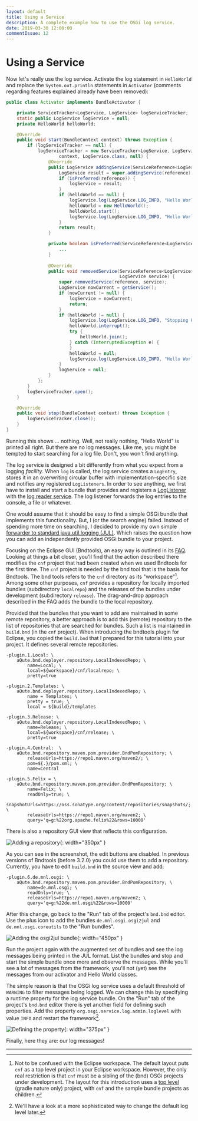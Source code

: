 ```yaml
---
layout: default
title: Using a Service
description: A complete example how to use the OSGi log service.
date: 2019-03-30 12:00:00
commentIssue: 12
---
```


# Using a Service

Now let's really use the log service. Activate the log statement in `HelloWorld` and replace the `System.out.println` statements in `Activator` (comments regarding features explained already have been removed):

```java
public class Activator implements BundleActivator {

    private ServiceTracker<LogService, LogService> logServiceTracker;
    static public LogService logService = null;
    private HelloWorld helloWorld;

    @Override
    public void start(BundleContext context) throws Exception {
        if (logServiceTracker == null) {
            logServiceTracker = new ServiceTracker<LogService, LogService>(
                    context, LogService.class, null) {
                @Override
                public LogService addingService(ServiceReference<LogService> reference) {
                    LogService result = super.addingService(reference);
                    if (isPreferred(reference)) {
                        logService = result;
                    }
                    if (helloWorld == null) {
                        logService.log(LogService.LOG_INFO, "Hello World starting.");
                        helloWorld = new HelloWorld();
                        helloWorld.start();
                        logService.log(LogService.LOG_INFO, "Hello World started.");
                    }
                    return result;
                }

                private boolean isPreferred(ServiceReference<LogService> candidate) {
                    ...
                }
                
                @Override
                public void removedService(ServiceReference<LogService> reference,
                                           LogService service) {
                    super.removedService(reference, service);
                    LogService nowCurrent = getService();
                    if (nowCurrent != null) {
                        logService = nowCurrent;
                        return;
                    }
                    if (helloWorld != null) {
                        logService.log(LogService.LOG_INFO, "Stopping Hello World.");
                        helloWorld.interrupt();
                        try {
                            helloWorld.join();
                        } catch (InterruptedException e) {
                        }
                        helloWorld = null;
                        logService.log(LogService.LOG_INFO, "Hello World stopped.");
                    }
                    logService = null;
                }
            };
        }
        logServiceTracker.open();
    }

    @Override
    public void stop(BundleContext context) throws Exception {
        logServiceTracker.close();
    }
}
```

Running this shows ... nothing. Well, not really nothing, "Hello World" is printed all right. But there are no log messages. Like me, you might be tempted to start searching for a log file. Don't, you won't find anything.

The log service is designed a bit differently from what you expect from a logging *facility*. When `log` is called, the log service creates a `LogEntry`, stores it in an overwriting circular buffer with implementation-specific size and notifies any registered `LogListeners`. In order to see anything, we first have to install and start a bundle that provides and registers a 
[LogListener](https://osgi.org/javadoc/r6/cmpn/index.html?org/osgi/service/log/LogListener.html) with the [log reader service](https://osgi.org/javadoc/r6/cmpn/index.html?org/osgi/service/log/LogListener.html). The log listener forwards the log entries to the console, a file or whatever.

One would assume that it should be easy to find a simple OSGi bundle that implements this functionality. But, I (or the search engine) failed. Instead of spending more time on searching, I decided to provide my own simple [forwarder to standard java.util.logging (JUL)](https://github.com/mnlipp/de.mnl.osgi#logging-bridges). Which raises the question how you can add an independently provided OSGi bundle to your project.

Focusing on the Eclipse GUI (Bndtools), an easy way is outlined in its [FAQ](https://bndtools.org/faq.html). Looking at things a bit closer, you'll find that the action described there modifies the `cnf` project that had been created when we used Bndtools for the first time. The `cnf` project is needed by the bnd tool that is the basis for Bndtools. The bnd tools refers to the `cnf` directory as its "workspace"[^ws]. Among some other purposes, `cnf` provides a repository for locally imported bundles (subdirectory `localrepo`) and the releases of the bundles under development (subdirectory `release`). The drag-and-drop approach described in the FAQ adds the bundle to the local repository.

[^ws]: Not to be confused with the Eclipse workspace. The default layout puts `cnf` as a top level project in your Eclipse workspace. However, the only real restriction is that `cnf` must be a sibling of the (bnd) OSGi projects under development. The layout for this introduction uses a [top level](https://github.com/mnlipp/osgi-getting-started) (gradle nature only) project, with `cnf` and the sample bundle projects as children. 

Provided that the bundles that you want to add are maintained in some remote repository<a name="add-repo"></a>, a better approach is to add this (remote) repository to the list of repositories that are searched for bundles. Such a list is maintained in `build.bnd` (in the `cnf` project). When introducing the bndtools plugin for Eclipse, you copied the `build.bnd` that I prepared for this tutorial into your project. It defines several remote repositories.

```properties
-plugin.1.Local: \
	aQute.bnd.deployer.repository.LocalIndexedRepo; \
		name=Local; \
		local=${workspace}/cnf/localrepo; \
		pretty=true

-plugin.2.Templates: \
	aQute.bnd.deployer.repository.LocalIndexedRepo; \
		name = Templates; \
		pretty = true; \
		local = ${build}/templates

-plugin.3.Release: \
	aQute.bnd.deployer.repository.LocalIndexedRepo; \
		name=Release; \
		local=${workspace}/cnf/release; \
		pretty=true

-plugin.4.Central:  \
	aQute.bnd.repository.maven.pom.provider.BndPomRepository; \
		releaseUrls=https://repo1.maven.org/maven2/; \
		pom=${.}/pom.xml; \
		name=Central

-plugin.5.Felix = \
	aQute.bnd.repository.maven.pom.provider.BndPomRepository; \
		name=Felix; \
		readOnly=true; \
		snapshotUrls=https://oss.sonatype.org/content/repositories/snapshots/; \
		releaseUrls=https://repo1.maven.org/maven2; \
		query='q=g:%22org.apache.felix%22&rows=10000'
```

There is also a repository GUI view that reflects this configuration.

![Adding a repository](images/Repository-view.png){: width="350px" }

As you can see in the screenshot, the edit buttons are disabled. In previous versions of Bndtools (before 3.2.0) you could use them to add a repository. Currently, you have to edit `build.bnd` in the source view and add:

```properties
-plugin.6.de.mnl.osgi: \
	aQute.bnd.repository.maven.pom.provider.BndPomRepository; \
		name=de.mnl.osgi; \
		readOnly=true; \
		releaseUrls=https://repo1.maven.org/maven2; \
		query='q=g:%22de.mnl.osgi%22&rows=10000'
```

After this change, go back to the "Run" tab of the project's `bnd.bnd` editor. Use the plus icon to add the bundles `de.mnl.osgi.osgi2jul` and `de.mnl.osgi.coreutils` to the "Run bundles".

![Adding the osgi2jul bundle](images/Adding-fwd2jul.png){: width="450px" }

Run the project again with the augmented set of bundles and see the log messages being printed in the JUL format. List the bundles and stop and start the simple bundle once more and observe the messages. While you'll see a lot of messages from the framework, you'll not (yet) see the messages from our activator and Hello World classes. 

The simple reason is that the OSGi log service uses a default threshold of `WARNING` to filter messages being logged. We can change this by specifying a runtime property for the log service bundle. On the "Run" tab of the project's `bnd.bnd` editor there is yet another field for defining such properties. Add the property `org.osgi.service.log.admin.loglevel` with value `INFO` and restart the framework[^moreSoph].

![Defining the property](images/Define-default-log-level-property.png){: width="375px" }
 
Finally, here they are: our log messages!

[^moreSoph]: We'll have a look at a more sophisticated way to change the default log level later.

---

